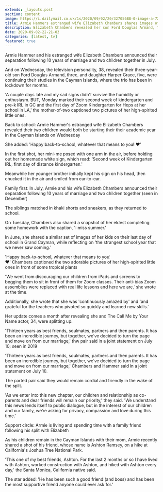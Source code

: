 ```yaml
---
extends: _layouts.post
section: content
image: https://i.dailymail.co.uk/1s/2020/09/02/20/32705688-0-image-a-72_1599076473036.jpg 
title: Armie Hammers estranged wife Elizabeth Chambers shares images of their kids starting school 
description: Elizabeth Chambers revealed her son Ford Douglas Armand, three, and daughter Harper Grace, five, were resuming school in the Cayman Islands on Instagram. 
date: 2020-09-02-22-21-03 
categories: [latest, tv] 
featured: true 
--- 
```

Armie Hammer and his estranged wife Elizabeth Chambers announced their separation following 10 years of marriage and two children together in July.

And on Wednesday, the television personality, 38, revealed their three-year-old son Ford Douglas Armand, three, and daughter Harper Grace, five, were continuing their studies in the Cayman Islands, where the trio has been in lockdown for months.  

'A couple days late and my sad signs didn't survive the humidity or enthusiasm. BUT, Monday marked their second week of kindergarten and pre-k IRL in GC and the first day of Zoom Kindergarten for Hops at her school in LA,' the mother-of-two captioned two pictures of her high-spirited little ones. 

Back to school: Armie Hammer's estranged wife Elizabeth Chambers revealed their two children would both be starting their their academic year in the Cayman Islands on Wednesday

She added: 'Happy back-to-school, whatever that means to you! ❤️' 

In the first shot, her mini-me posed with one arm in the air, before holding out her homemade white sign, which read: 'Second week of Kindergarten IRL, first day of distance kindergarten.'  

Meanwhile her younger brother initially kept his sign on his head, then chucked it in the air and smiled from ear-to-ear.   

Family first: In July, Armie and his wife Elizabeth Chambers announced their separation following 10 years of marriage and two children together (seen in December) 

The siblings matched in khaki shorts and sneakers, as they returned to school. 

On Tuesday, Chambers also shared a snapshot of her eldest completing some homework with the caption, 'I miss summer.' 

In June, she shared a similar set of images of her kids on their last day of school in Grand Cayman, while reflecting on 'the strangest school year that we never saw coming.'

'Happy back-to-school, whatever that means to you! ❤️' Chambers captioned the two adorable pictures of her high-spirited little ones in front of some tropical plants

'We went from discouraging our children from iPads and screens to begging them to sit in front of them for Zoom classes. Their anti-bias Zoom assemblies were replaced with real life lessons and here we are,' she wrote at the time. 

Additionally, she wrote that she was 'continuously amazed by' and 'and grateful for the teachers who pivoted so quickly and learned new skills.'

Her update comes a month after revealing she and The Call Me by Your Name actor, 34, were splitting up.   

'Thirteen years as best friends, soulmates, partners and then parents. It has been an incredible journey, but together, we’ve decided to turn the page and move on from our marriage,' thw pair said in a joint statement on July 10; seen in 2019

'Thirteen years as best friends, soulmates, partners and then parents. It has been an incredible journey, but together, we’ve decided to turn the page and move on from our marriage,' Chambers and Hammer said in a joint statement on July 10.

The parted pair said they would remain cordial and friendly in the wake of the split.

'As we enter into this new chapter, our children and relationship as co-parents and dear friends will remain our priority,' they said. 'We understand this news lends itself to public dialogue, but in the interest of our children and our family, we’re asking for privacy, compassion and love during this time.' 

Support circle: Armie is living and spending time with a family friend following his split with Elizabeth 

As his children remain in the Cayman Islands with their mom, Armie recently shared a shot of his friend, whose name is Ashton Ramsey, on a hike at California's Joshua Tree National Park.

'This one of my best friends, Ashton. For the last 2 months or so I have lived with Ashton, worked construction with Ashton, and hiked with Ashton every day,' the Santa Monica, California native said. 

The star added: 'He has been such a good friend (and boss) and has been the most supportive friend anyone could ever ask for.' 

